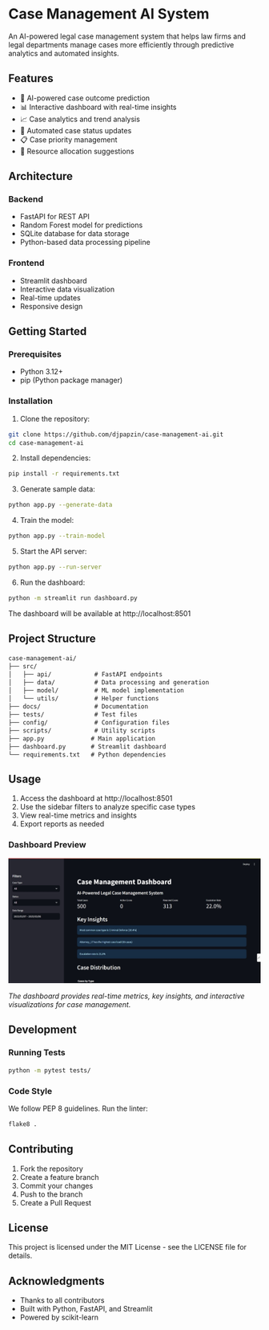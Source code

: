 # Case Management AI System

An AI-powered legal case management system that helps law firms and legal departments manage cases more efficiently through predictive analytics and automated insights.

## Features

- 🤖 AI-powered case outcome prediction
- 📊 Interactive dashboard with real-time insights
- 📈 Case analytics and trend analysis
- 🔄 Automated case status updates
- 📋 Case priority management
- 👥 Resource allocation suggestions

## Architecture

### Backend
- FastAPI for REST API
- Random Forest model for predictions
- SQLite database for data storage
- Python-based data processing pipeline

### Frontend
- Streamlit dashboard
- Interactive data visualization
- Real-time updates
- Responsive design

## Getting Started

### Prerequisites
- Python 3.12+
- pip (Python package manager)

### Installation

1. Clone the repository:
```bash
git clone https://github.com/djpapzin/case-management-ai.git
cd case-management-ai
```

2. Install dependencies:
```bash
pip install -r requirements.txt
```

3. Generate sample data:
```bash
python app.py --generate-data
```

4. Train the model:
```bash
python app.py --train-model
```

5. Start the API server:
```bash
python app.py --run-server
```

6. Run the dashboard:
```bash
python -m streamlit run dashboard.py
```

The dashboard will be available at http://localhost:8501

## Project Structure

```
case-management-ai/
├── src/
│   ├── api/            # FastAPI endpoints
│   ├── data/           # Data processing and generation
│   ├── model/          # ML model implementation
│   └── utils/          # Helper functions
├── docs/               # Documentation
├── tests/              # Test files
├── config/             # Configuration files
├── scripts/            # Utility scripts
├── app.py             # Main application
├── dashboard.py       # Streamlit dashboard
└── requirements.txt   # Python dependencies
```

## Usage

1. Access the dashboard at http://localhost:8501
2. Use the sidebar filters to analyze specific case types
3. View real-time metrics and insights
4. Export reports as needed

### Dashboard Preview

![Case Management Dashboard](docs/images/demo.jpeg)

*The dashboard provides real-time metrics, key insights, and interactive visualizations for case management.*

## Development

### Running Tests
```bash
python -m pytest tests/
```

### Code Style
We follow PEP 8 guidelines. Run the linter:
```bash
flake8 .
```

## Contributing

1. Fork the repository
2. Create a feature branch
3. Commit your changes
4. Push to the branch
5. Create a Pull Request

## License

This project is licensed under the MIT License - see the LICENSE file for details.

## Acknowledgments

- Thanks to all contributors
- Built with Python, FastAPI, and Streamlit
- Powered by scikit-learn 